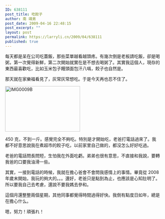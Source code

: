 ```yaml
---
ID: 638111
post_title: 吃餃子
author: 南 靖男
post_date: 2009-04-16 22:48:15
post_excerpt: ""
layout: post
permalink: https://larryli.cn/2009/04/638111
published: true
---
```

<p>每天都是呆在公司吃蓋飯，那些菜單越看越頭疼。有幾次倒是老板請吃飯，卻是喝粥，第一次覺得新鮮，第二次開始就實在是不想去喝粥了。其實我這個人，現存的東西最喜歡吃，比如玉米包子饅頭面包汗八嗝，餃子也自然是。</p>  <p>那天就在家樂福看見了，灰常灰常想吃。于是今天再也忍不住了。</p>  <p><a href="https://larryli.cn/wp-content/uploads/50/5051/2009/04/img0009b.jpg"><img style="border-right-width: 0px; display: inline; border-top-width: 0px; border-bottom-width: 0px; border-left-width: 0px" title="IMG0009B" border="0" alt="IMG0009B" src="https://larryli.cn/wp-content/uploads/50/5051/2009/04/img0009b-thumb.jpg" width="244" height="148" /></a> </p>  <p>450 克，不到一斤。感覺完全不夠吃。特別是才開始吃，老爸打電話過來了。我都不好意思說我在煮超市的餃子吃，以前家里自己做的，都沒怎么好好吃過。</p>  <p>老爸的電話問長問短，生怕我在外面吃虧。弟弟也很有意思，不直接和我說，要轉我爸的口要我油滑一些。</p>  <p>其實，一接到電話的時候，我就在擔心爸會不會問我感情上的事情。畢竟從 2008 年歲末開始，我玩的夠大的。。。還好，老爸只是點到為止，也應該是心知肚明了。所以要我自己去考慮，還說不要我媽去參和。</p>  <p>這個月還整整兩個星期，其他同事都覺得時間過得好快。我倒有點度日如年，總是在擔心什么。</p>  <p>嗯，努力！頑張れ！</p>